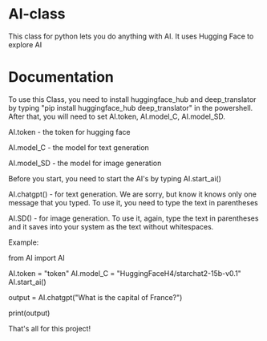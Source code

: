 # AI-class
This class for python lets you do anything with AI. It uses Hugging Face to explore AI
# Documentation
To use this Class, you need to install huggingface_hub and deep_translator by typing "pip install huggingface_hub deep_translator" in the powershell.
After that, you will need to set AI.token, AI.model_C, AI.model_SD.

AI.token -  the token for hugging face

AI.model_C - the model for text generation

AI.model_SD - the model for image generation

Before you start, you need to start the AI's by typing AI.start_ai()

AI.chatgpt() - for text generation. We are sorry, but know it knows only one message that you typed. To use it, you need to type the text in parentheses

AI.SD() - for image generation. To use it, again, type the text in parentheses and it saves into your system as the text without whitespaces.

Example:


from AI import AI

AI.token = "token"
AI.model_C = "HuggingFaceH4/starchat2-15b-v0.1"
AI.start_ai()

output = AI.chatgpt("What is the capital of France?")

print(output)


That's all for this project!
